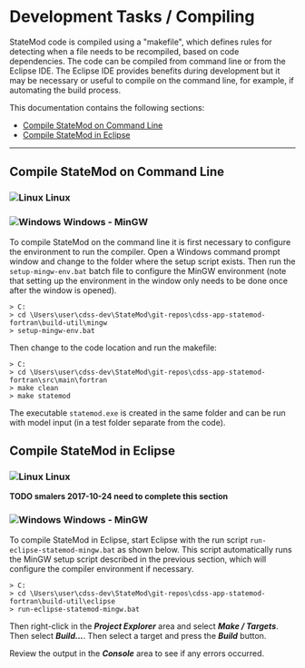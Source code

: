# Development Tasks / Compiling #

StateMod code is compiled using a "makefile", which defines rules for detecting when a file needs to be recompiled,
based on code dependencies.
The code can be compiled from command line or from the Eclipse IDE.
The Eclipse IDE provides benefits during development but it may be necessary or useful to compile on the command line,
for example, if automating the build process.

This documentation contains the following sections:

* [Compile StateMod on Command Line](#compile-statemod-on-command-line)
* [Compile StateMod in Eclipse](#compile-statemod-in-eclipse)

----------------------

## Compile StateMod on Command Line ##

### ![Linux](../../images/linux-32.png) Linux ###

### ![Windows](../../images/windows-32.ico) Windows - MinGW ###

To compile StateMod on the command line it is first necessary to configure the environment to run the compiler.
Open a Windows command prompt window and change to the folder where the setup script exists.
Then run the `setup-mingw-env.bat` batch file to configure the MinGW environment (note that setting up the environment in the window only needs
to be done once after the window is opened).

```
> C:
> cd \Users\user\cdss-dev\StateMod\git-repos\cdss-app-statemod-fortran\build-util\mingw
> setup-mingw-env.bat
```

Then change to the code location and run the makefile:

```
> C:
> cd \Users\user\cdss-dev\StateMod\git-repos\cdss-app-statemod-fortran\src\main\fortran
> make clean
> make statemod
```

The executable `statemod.exe` is created in the same folder and can be run with model input (in a test folder separate from the code).

## Compile StateMod in Eclipse ##

### ![Linux](../../images/linux-32.png) Linux ###

**TODO smalers 2017-10-24 need to complete this section**

### ![Windows](../../images/windows-32.ico) Windows - MinGW ###

To compile StateMod in Eclipse, start Eclipse with the run script `run-eclipse-statemod-mingw.bat` as shown below.
This script automatically runs the MinGW setup script described in the previous section,
which will configure the compiler environment if necessary.


```
> C:
> cd \Users\user\cdss-dev\StateMod\git-repos\cdss-app-statemod-fortran\build-util\eclipse
> run-eclipse-statemod-mingw.bat
```

Then right-click in the ***Project Explorer*** area and select ***Make / Targets***.  Then select ***Build...***.  Then select a target and press the ***Build*** button.

Review the output in the ***Console*** area to see if any errors occurred.
